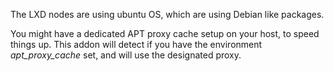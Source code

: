 The LXD nodes are using ubuntu OS, which are using Debian like packages.

You might have a dedicated APT proxy cache setup on your host, to speed things up. 
This addon will detect if you have the environment *apt_proxy_cache* set, and will use the designated proxy.

